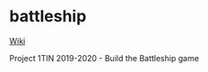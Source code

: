 # battleship

[Wiki](https://github.com/pxlit-projects/battleship/wiki)

Project  1TIN 2019-2020 - Build the Battleship game
